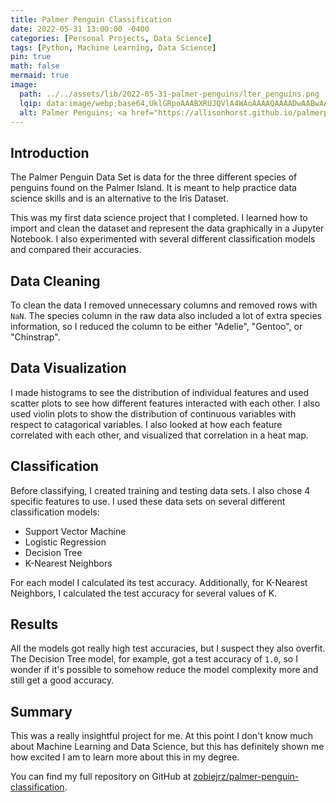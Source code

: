 ```yaml
---
title: Palmer Penguin Classification
date: 2022-05-31 13:00:00 -0400
categories: [Personal Projects, Data Science]
tags: [Python, Machine Learning, Data Science]
pin: true
math: false
mermaid: true
image:
  path: ../../assets/lib/2022-05-31-palmer-penguins/lter_penguins.png
  lqip: data:image/webp;base64,UklGRpoAAABXRUJQVlA4WAoAAAAQAAAADwAABwAAQUxQSDIAAAARL0AmbZurmr57yyIiqE8oiG0bejIYEQTgqiDA9vqnsUSI6H+oAERp2HZ65qP/VIAWAFZQOCBCAAAA8AEAnQEqEAAIAAVAfCWkAALp8sF8rgRgAP7o9FDvMCkMde9PK7euH5M1m6VWoDXf2FkP3BqV0ZYbO6NA/VFIAAAA
  alt: Palmer Penguins; <a href="https://allisonhorst.github.io/palmerpenguins/" target=”_blank”>Artwork by @allison_horst</a>
---
```


## Introduction

The Palmer Penguin Data Set is data for the three different species of penguins found on the Palmer Island. It is meant to help practice data science skills and is an alternative to the Iris Dataset.

This was my first data science project that I completed. I learned how to import and clean the dataset and represent the data graphically in a Jupyter Notebook. I also experimented with several different classification models and compared their accuracies.

## Data Cleaning

To clean the data I removed unnecessary columns and removed rows with `NaN`. The species column in the raw data also included a lot of extra species information, so I reduced the column to be either "Adelie", "Gentoo", or "Chinstrap".

## Data Visualization

I made histograms to see the distribution of individual features and used scatter plots to see how different features interacted with each other. I also used violin plots to show the distribution of continuous variables with respect to catagorical variables. I also looked at how each feature correlated with each other, and visualized that correlation in a heat map.

## Classification

Before classifying, I created training and testing data sets. I also chose 4 specific features to use. I used these data sets on several different classification models:

* Support Vector Machine
* Logistic Regression
* Decision Tree
* K-Nearest Neighbors

For each model I calculated its test accuracy. Additionally, for K-Nearest Neighbors, I calculated the test accuracy for several values of K.

## Results

All the models got really high test accuracies, but I suspect they also overfit. The Decision Tree model, for example, got a test accuracy of `1.0`, so I wonder if it's possible to somehow reduce the model complexity more and still get a good accuracy.

## Summary

This was a really insightful project for me. At this point I don't know much about Machine Learning and Data Science, but this has definitely shown me how excited I am to learn more about this in my degree.

You can find my full repository on GitHub at [zobiejrz/palmer-penguin-classification](https://github.com/zobiejrz/palmer-penguin-classification/).
